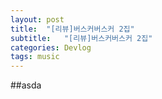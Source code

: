 ```yaml
---
layout: post
title:  "[리뷰]버스커버스커 2집"
subtitle:   "[리뷰]버스커버스커 2집"
categories: Devlog
tags: music
---
```

##asda